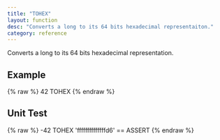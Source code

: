 ```yaml
---
title: "TOHEX"
layout: function
desc: "Converts a long to its 64 bits hexadecimal representaiton."
category: reference
---
```


Converts a long to its 64 bits hexadecimal representation.

## Example ##

{% raw %}
<warp10-warpscript-widget backend="{{backend}}"  exec-endpoint="{{execEndpoint}}">42
TOHEX
</warp10-warpscript-widget>
{% endraw %}    

## Unit Test ##

{% raw %}
<warp10-warpscript-widget backend="{{backend}}"  exec-endpoint="{{execEndpoint}}">-42 TOHEX
'ffffffffffffffd6' == ASSERT
</warp10-warpscript-widget>
{% endraw %}    
